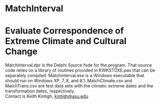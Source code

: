 # MatchInterval
# Evaluate Correspondence of Extreme Climate and Cultural Change
Matchinterval.dpr is the Delphi Source fode for the program.  That source code relies on a library of routines provided in KWKSTDXE.pas that can be separately compiled.
Matchinterval.exe is a Windows executable that should run on Windows XP, 7, 8, and 8.1.
MatchClimate.csv and MatchTrans.csv are test data sets with the climatic extreme dates and the transformation dates, respectively.  
Contact is Keith Kintigh, kintigh@asu.edu
